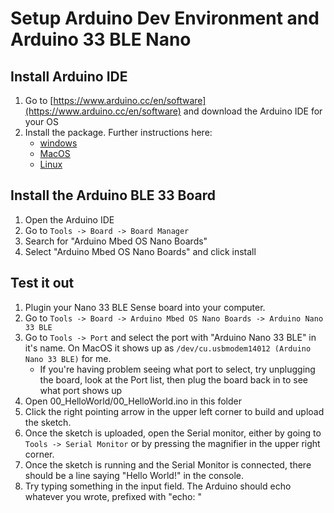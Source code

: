 # Setup Arduino Dev Environment and Arduino 33 BLE Nano

## Install Arduino IDE

1. Go to [https://www.arduino.cc/en/software](https://www.arduino.cc/en/software) and download the Arduino IDE for your OS
1. Install the package. Further instructions here: 
    * [windows](https://www.arduino.cc/en/guide/windows)
    * [MacOS](https://www.arduino.cc/en/Guide/macOS)
    * [Linux](https://www.arduino.cc/en/Guide/Linux)

## Install the Arduino BLE 33 Board
1. Open the Arduino IDE
1. Go to `Tools -> Board -> Board Manager`
1. Search for "Arduino Mbed OS Nano Boards"
1. Select "Arduino Mbed OS Nano Boards" and click install

## Test it out
1. Plugin your Nano 33 BLE Sense board into your computer.
1. Go to `Tools -> Board -> Arduino Mbed OS Nano Boards -> Arduino Nano 33 BLE`
1. Go to `Tools -> Port` and select the port with "Arduino Nano 33 BLE" in it's name. On MacOS it shows up as `/dev/cu.usbmodem14012 (Arduino Nano 33 BLE)` for me. 
    * If you're having problem seeing what port to select, try unplugging the board, look at the Port list, then plug the board back in to see what port shows up
1. Open 00_HelloWorld/00_HelloWorld.ino in this folder
1. Click the right pointing arrow in the upper left corner to build and upload the sketch.
1. Once the sketch is uploaded, open the Serial monitor, either by going to `Tools -> Serial Monitor` or by pressing the magnifier in the upper right corner.
1. Once the sketch is running and the Serial Monitor is connected, there should be a line saying "Hello World!" in the console.
1. Try typing something in the input field. The Arduino should echo whatever you wrote, prefixed with "echo: "
